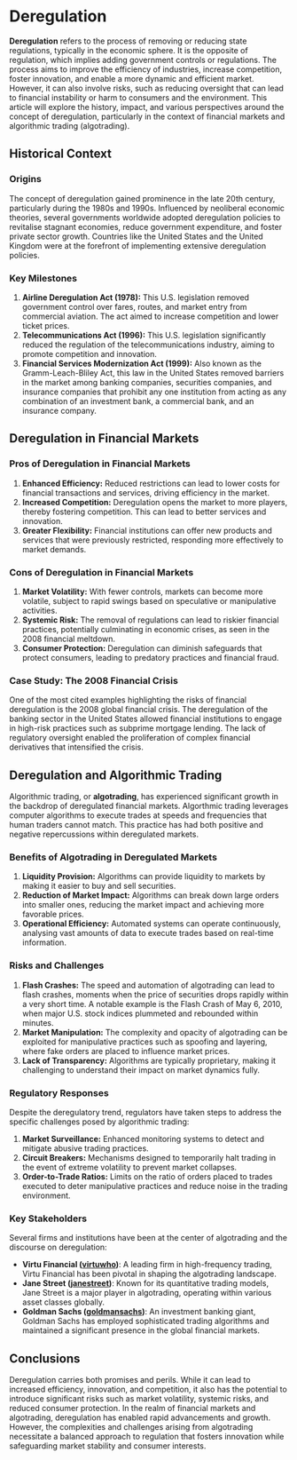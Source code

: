 # Deregulation

**Deregulation** refers to the process of removing or reducing state regulations, typically in the economic sphere. It is the opposite of regulation, which implies adding government controls or regulations. The process aims to improve the efficiency of industries, increase competition, foster innovation, and enable a more dynamic and efficient market. However, it can also involve risks, such as reducing oversight that can lead to financial instability or harm to consumers and the environment. This article will explore the history, impact, and various perspectives around the concept of deregulation, particularly in the context of financial markets and algorithmic trading (algotrading).

## Historical Context

### Origins
The concept of deregulation gained prominence in the late 20th century, particularly during the 1980s and 1990s. Influenced by neoliberal economic theories, several governments worldwide adopted deregulation policies to revitalise stagnant economies, reduce government expenditure, and foster private sector growth. Countries like the United States and the United Kingdom were at the forefront of implementing extensive deregulation policies.

### Key Milestones
1. **Airline Deregulation Act (1978):** This U.S. legislation removed government control over fares, routes, and market entry from commercial aviation. The act aimed to increase competition and lower ticket prices.
2. **Telecommunications Act (1996):** This U.S. legislation significantly reduced the regulation of the telecommunications industry, aiming to promote competition and innovation.
3. **Financial Services Modernization Act (1999):** Also known as the Gramm-Leach-Bliley Act, this law in the United States removed barriers in the market among banking companies, securities companies, and insurance companies that prohibit any one institution from acting as any combination of an investment bank, a commercial bank, and an insurance company.

## Deregulation in Financial Markets

### Pros of Deregulation in Financial Markets
1. **Enhanced Efficiency:** Reduced restrictions can lead to lower costs for financial transactions and services, driving efficiency in the market.
2. **Increased Competition:** Deregulation opens the market to more players, thereby fostering competition. This can lead to better services and innovation.
3. **Greater Flexibility:** Financial institutions can offer new products and services that were previously restricted, responding more effectively to market demands.

### Cons of Deregulation in Financial Markets
1. **Market Volatility:** With fewer controls, markets can become more volatile, subject to rapid swings based on speculative or manipulative activities.
2. **Systemic Risk:** The removal of regulations can lead to riskier financial practices, potentially culminating in economic crises, as seen in the 2008 financial meltdown.
3. **Consumer Protection:** Deregulation can diminish safeguards that protect consumers, leading to predatory practices and financial fraud.

### Case Study: The 2008 Financial Crisis
One of the most cited examples highlighting the risks of financial deregulation is the 2008 global financial crisis. The deregulation of the banking sector in the United States allowed financial institutions to engage in high-risk practices such as subprime mortgage lending. The lack of regulatory oversight enabled the proliferation of complex financial derivatives that intensified the crisis.

## Deregulation and Algorithmic Trading

Algorithmic trading, or **algotrading**, has experienced significant growth in the backdrop of deregulated financial markets. Algorthmic trading leverages computer algorithms to execute trades at speeds and frequencies that human traders cannot match. This practice has had both positive and negative repercussions within deregulated markets.

### Benefits of Algotrading in Deregulated Markets
1. **Liquidity Provision:** Algorithms can provide liquidity to markets by making it easier to buy and sell securities.
2. **Reduction of Market Impact:** Algorithms can break down large orders into smaller ones, reducing the market impact and achieving more favorable prices.
3. **Operational Efficiency:** Automated systems can operate continuously, analysing vast amounts of data to execute trades based on real-time information.

### Risks and Challenges
1. **Flash Crashes:** The speed and automation of algotrading can lead to flash crashes, moments when the price of securities drops rapidly within a very short time. A notable example is the Flash Crash of May 6, 2010, when major U.S. stock indices plummeted and rebounded within minutes.
2. **Market Manipulation:** The complexity and opacity of algotrading can be exploited for manipulative practices such as spoofing and layering, where fake orders are placed to influence market prices.
3. **Lack of Transparency:** Algorithms are typically proprietary, making it challenging to understand their impact on market dynamics fully.

### Regulatory Responses
Despite the deregulatory trend, regulators have taken steps to address the specific challenges posed by algorithmic trading:
1. **Market Surveillance:** Enhanced monitoring systems to detect and mitigate abusive trading practices.
2. **Circuit Breakers:** Mechanisms designed to temporarily halt trading in the event of extreme volatility to prevent market collapses.
3. **Order-to-Trade Ratios:** Limits on the ratio of orders placed to trades executed to deter manipulative practices and reduce noise in the trading environment.

### Key Stakeholders

Several firms and institutions have been at the center of algotrading and the discourse on deregulation:

- **Virtu Financial ([virtuwho](https://www.virtu.com))**: A leading firm in high-frequency trading, Virtu Financial has been pivotal in shaping the algotrading landscape.
- **Jane Street ([janestreet](https://www.janestreet.com))**: Known for its quantitative trading models, Jane Street is a major player in algotrading, operating within various asset classes globally.
- **Goldman Sachs ([goldmansachs](https://www.goldmansachs.com))**: An investment banking giant, Goldman Sachs has employed sophisticated trading algorithms and maintained a significant presence in the global financial markets.

## Conclusions

Deregulation carries both promises and perils. While it can lead to increased efficiency, innovation, and competition, it also has the potential to introduce significant risks such as market volatility, systemic risks, and reduced consumer protection. In the realm of financial markets and algotrading, deregulation has enabled rapid advancements and growth. However, the complexities and challenges arising from algotrading necessitate a balanced approach to regulation that fosters innovation while safeguarding market stability and consumer interests.